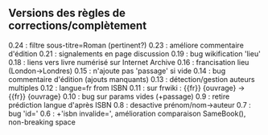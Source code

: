 ## Versions des règles de corrections/complètement ##

0.24 : filtre sous-titre=Roman (pertinent?)
0.23 : améliore commentaire d'édition
0.21 : signalements en page discussion
0.19 : bug wikification 'lieu'
0.18 : liens vers livre numérisé sur Internet Archive 
0.16 : francisation lieu (London->Londres)
0.15 : n'ajoute pas 'passage' si vide
0.14 : bug commentaire d'édition (ajouts manquants)
0.13 : détection/gestion auteurs multiples
0.12 : langue=fr from ISBN
0.11 : sur frwiki : {{fr}} {ouvrage} -> {{fr}} {ouvrage}
0.10 : bug sur params vides (+passage)
0.9 : retire prédiction langue d'après ISBN
0.8 : desactive prénom/nom->auteur
0.7 : bug 'id='
0.6 : +'isbn invalide=', amélioration comparaison SameBook(), non-breaking space
